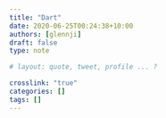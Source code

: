 ```yaml
---
title: "Dart"
date: 2020-06-25T00:24:38+10:00
authors: [glennji]
draft: false
type: note

# layout: quote, tweet, profile ... ?

crosslink: "true"
categories: []
tags: []
---
```


